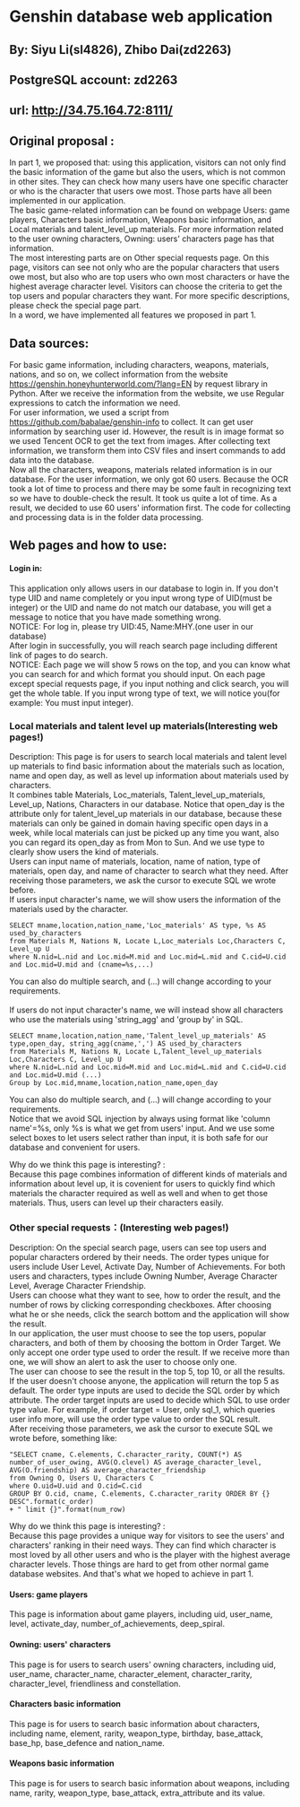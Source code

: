  Genshin database web application
 ==================================================
 ## By: Siyu Li(sl4826), Zhibo Dai(zd2263)
 ## PostgreSQL account: zd2263
 ## url: http://34.75.164.72:8111/
 
 ## Original proposal :
 In part 1, we proposed that: using this application, visitors can not only find the basic information of the game but also the users, which is not common in other sites. They can check how many users have one specific character or who is the character that users owe most. Those parts have all been implemented in our application. </br>
The basic game-related information can be found on webpage Users: game players, Characters basic information, Weapons basic information, and Local materials and talent_level_up materials. For more information related to the user owning characters, Owning: users' characters page has that information.  </br>
The most interesting parts are on Other special requests page. On this page, visitors can see not only who are the popular characters that users owe most, but also who are top users who own most characters or have the highest average character level. Visitors can choose the criteria to get the top users and popular characters they want. For more specific descriptions, please check the special page part. </br>
In a word, we have implemented all features we proposed in part 1. </br>
 
 ## Data sources:
 For basic game information, including characters, weapons, materials, nations, and so on, we collect information from the website https://genshin.honeyhunterworld.com/?lang=EN by request library in Python. After we receive the information from the website, we use Regular expressions to catch the information we need.  </br>
	For user information, we used a script from https://github.com/babalae/genshin-info to collect. It can get user information by searching user id. However, the result is in image format so we used Tencent OCR to get the text from images. After collecting text information, we transform them into CSV files and insert commands to add data into the database.  </br>
	Now all the characters, weapons, materials related information is in our database. For the user information, we only got 60 users. Because the OCR took a lot of time to process and there may be some fault in recognizing text so we have to double-check the result. It took us quite a lot of time. As a result, we decided to use 60 users' information first. The code for collecting and processing data is in the folder data processing. </br>
 
 ## Web pages and how to use:
 #### Login in:
 This application only allows users in our database to login in. If you don't type UID and name completely or you input wrong type of UID(must be integer) or the UID and name do not match our database, you will get a message to notice that you have made something wrong. </br>
 NOTICE: For log in, please try UID:45, Name:MHY.(one user in our database)</br>
 After login in successfully, you will reach search page including different link of pages to do search. </br>
 NOTICE: Each page we will show 5 rows on the top, and you can know what you can search for and which format you should input. On each page except special requests page, if you input nothing and click search, you will get the whole table. If you input wrong type of text, we will notice you(for example: You must input integer).

 ### **Local materials and talent level up materials(Interesting web pages!)**
 Description: This page is for users to search local materials and talent level up materials to find basic information about the materials such as location, name and open day, as well as level up information about materials used by characters. </br>
 It combines table Materials, Loc_materials, Talent_level_up_materials, Level_up, Nations, Characters in our database. Notice that open_day is the attribute only for talent_level_up materials in our database, because these materials can only be gained in domain having specific open days in a week, while local materials can just be picked up any time you want, also you can regard its open_day as from Mon to Sun. And we use type to clearly show users the kind of materials.</br>
 Users can input name of materials, location, name of nation, type of materials, open day, and name of character to search what they need. After receiving those parameters, we ask the cursor to execute SQL we wrote before.</br>
 If users input character's name, we will show users the information of the materials used by the character. 
 ```
 SELECT mname,location,nation_name,'Loc_materials' AS type, %s AS used_by_characters
 from Materials M, Nations N, Locate L,Loc_materials Loc,Characters C, Level_up U
 where N.nid=L.nid and Loc.mid=M.mid and Loc.mid=L.mid and C.cid=U.cid and Loc.mid=U.mid and (cname=%s,...)
 ```
You can also do multiple search, and (...) will change according to your requirements.</br>
</br>
If users do not input character's name, we will instead show all characters who use the materials using 'string_agg' and 'group by' in SQL.
 ```
 SELECT mname,location,nation_name,'Talent_level_up_materials' AS type,open_day, string_agg(cname,',') AS used_by_characters
 from Materials M, Nations N, Locate L,Talent_level_up_materials Loc,Characters C, Level_up U 
 where N.nid=L.nid and Loc.mid=M.mid and Loc.mid=L.mid and C.cid=U.cid and Loc.mid=U.mid (...)
 Group by Loc.mid,mname,location,nation_name,open_day 
 ```
 You can also do multiple search, and (...) will change according to your requirements.</br>
 Notice that we avoid SQL injection by always using format like 'column name'=%s, only %s is what we get from users' input. And we use some select boxes to let users select rather than input, it is both safe for our database and convenient for users.</br>
 
 Why do we think this page is interesting? :</br>
 Because this page combines information of different kinds of materials and information about level up, it is covenient for users to quickly find which materials the character required as well as well and when to get those materials. Thus, users can level up their characters easily.
  
 
 ### **Other special requests：(Interesting web pages!)**
 Description: On the special search page, users can see top users and popular characters ordered by their needs. The order types unique for users include User Level, Activate Day, Number of Achievements. For both users and characters, types include Owning Number, Average Character Level, Average Character Friendship.  </br>
	Users can choose what they want to see, how to order the result, and the number of rows by clicking corresponding checkboxes. After choosing what he or she needs, click the search bottom and the application will show the result. </br>
	In our application, the user must choose to see the top users, popular characters, and both of them by choosing the bottom in Order Target. We only accept one order type used to order the result. If we receive more than one, we will show an alert to ask the user to choose only one. </br>
	The user can choose to see the result in the top 5, top 10, or all the results. If the user doesn't choose anyone, the application will return the top 5 as default.
	The order type inputs are used to decide the SQL order by which attribute. The order target inputs are used to decide which SQL to use order type value. For example, if order target = User, only sql_1, which queries user info more, will use the order type value to order the SQL result. </br>
	After receiving those parameters, we ask the cursor to execute SQL we wrote before, something like:  
 ```
"SELECT cname, C.elements, C.character_rarity, COUNT(*) AS number_of_user_owing, AVG(O.clevel) AS average_character_level,  AVG(O.friendship) AS average_character_friendship
from Owning O, Users U, Characters C 
where O.uid=U.uid and O.cid=C.cid 
GROUP BY O.cid, cname, C.elements, C.character_rarity ORDER BY {} DESC".format(c_order)
+ " limit {}".format(num_row)
```
Why do we think this page is interesting? :</br>
 Because this page provides a unique way for visitors to see the users' and characters' ranking in their need ways. They can find which character is most loved by all other users and who is the player with the highest average character levels. Those things are hard to get from other normal game database websites. And that's what we hoped to achieve in part 1.

 #### Users: game players
 This page is information about game players, including uid, user_name, level, activate_day, number_of_achievements, deep_spiral.  
 #### Owning: users' characters
 This page is for users to search users' owning characters, including uid, user_name, character_name, character_element, character_rarity, character_level, friendliness and constellation.
 #### Characters basic information
 This page is for users to search basic information about characters, including name, element, rarity, weapon_type, birthday, base_attack, base_hp, base_defence and nation_name. 
 #### Weapons basic information
 This page is for users to search basic information about weapons, including name, rarity, weapon_type, base_attack, extra_attribute and its value. 



